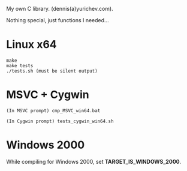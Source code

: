 My own C library. (dennis(a)yurichev.com).

Nothing special, just functions I needed...

Linux x64
=========

    make
    make tests
    ./tests.sh (must be silent output)

MSVC + Cygwin
=============
	(In MSVC prompt) cmp_MSVC_win64.bat

	(In Cygwin prompt) tests_cygwin_win64.sh

Windows 2000
============
While compiling for Windows 2000, set **TARGET_IS_WINDOWS_2000**.
